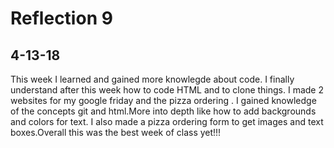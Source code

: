 # Reflection 9
## 4-13-18
This week I learned and gained more knowlegde about code. I finally understand after this week how to code HTML and to clone things. I made 2 websites for my google friday and  the pizza ordering . I gained knowledge of the concepts git and html.More into depth like how to add backgrounds and colors for text.  I also made a pizza ordering form to get images and text boxes.Overall this was the best week of class yet!!!
